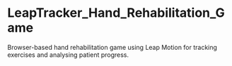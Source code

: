 # LeapTracker_Hand_Rehabilitation_Game
Browser-based hand rehabilitation game using Leap Motion for tracking exercises and analysing patient progress.
